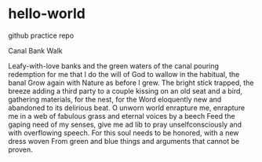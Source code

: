 # hello-world
github practice repo

Canal Bank Walk

Leafy-with-love banks and the green waters of the canal
pouring redemption for me that I do the will of God
to wallow in the habitual, the banal
Grow again with Nature as before I grew.
The bright stick trapped, the breeze adding a third party
to a couple kissing on an old seat
and a bird, gathering materials, for the nest, for the Word
eloquently new and abandoned to its delirious beat.
O unworn world enrapture me, enrapture me in a web 
of fabulous grass and eternal voices by a beech
Feed the gaping need of my senses, give me ad lib
to pray unselfconsciously and with overflowing speech.
For this soul needs to be honored, with a new dress woven
From green and blue things and arguments that cannot be proven.

